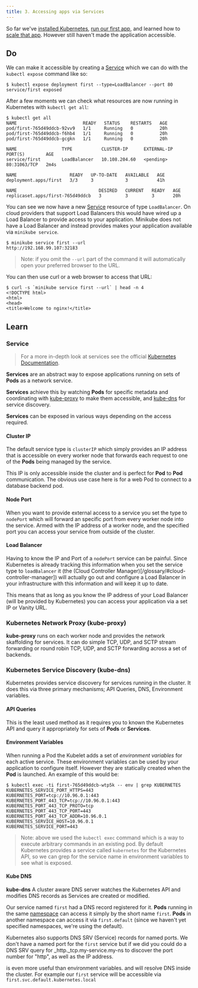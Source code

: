 ```yaml
---
title: 3. Accessing apps via Services
---
```


So far we've [installed Kubernetes](/getting-started), [run our first app](/getting-started/1), and learned how to [scale that app](/getting-started/2). However still haven't made the application accessible.

## Do

We can make it accessible by creating a [Service](/glossary/#service) which we can do with the `kubectl expose` command like so:

```console
$ kubectl expose deployment first --type=LoadBalancer --port 80
service/first exposed
```

After a few moments we can check what resources are now running in Kubernetes with `kubectl get all`:

```console
$ kubectl get all
NAME                         READY   STATUS    RESTARTS   AGE
pod/first-765d49ddcb-92vv9   1/1     Running   0          20h
pod/first-765d49ddcb-f6hb4   1/1     Running   0          20h
pod/first-765d49ddcb-gcgkn   1/1     Running   0          20h

NAME                 TYPE           CLUSTER-IP      EXTERNAL-IP   PORT(S)        AGE
service/first        LoadBalancer   10.108.204.60   <pending>     80:31063/TCP   2m4s

NAME                    READY   UP-TO-DATE   AVAILABLE   AGE
deployment.apps/first   3/3     3            3           41h

NAME                               DESIRED   CURRENT   READY   AGE
replicaset.apps/first-765d49ddcb   3         3         3       20h
```

You can see we now have a new [Service](/glossary/#service) resource of type `LoadBalancer`. On cloud providers that support Load Balancers this would have wired up a Load Balancer to provide access to your application. Minikube does not have a Load Balancer and instead provides makes your application available via `minikube service`.

```console
$ minikube service first --url
http://192.168.99.107:32183
```

> Note: if you omit the `--url` part of the command it will automatically open your preferred browser to the URL.

You can then use curl or a web browser to access that URL:

```console
$ curl -s `minikube service first --url` | head -n 4
<!DOCTYPE html>
<html>
<head>
<title>Welcome to nginx!</title>
```

## Learn

### Service

> For a more in-depth look at services see the official [Kubernetes Documentation](https://kubernetes.io/docs/concepts/services-networking/service/).

**Services** are an abstract way to expose applications running on sets of **Pods** as a network service.

**Services** achieve this by watching **Pods** for specific metadata and coordinating with [kube-proxy](/glossary/#kube-proxy) to make them accessible, and [kube-dns](/glossary/#kube-dns) for service discovery.

**Services** can be exposed in various ways depending on the access required.

#### Cluster IP

The default service type is `clusterIP` which simply provides an IP address that is accessible on every worker node that forwards each request to one of the **Pods** being managed by the service.

This IP is only accessible inside the cluster and is perfect for **Pod** to **Pod** communication. The obvious use case here is for a web Pod to connect to a database backend pod.

#### Node Port

When you want to provide external access to a service you set the type to `nodePort` which will forward an specific port from every worker node into the service. Armed with the IP address of a worker node, and the specified port you can access your service from outside of the cluster.

#### Load Balancer

Having to know the IP and Port of a `nodePort` service can be painful. Since Kubernetes is already tracking this information when you set the service type to `loadBalancer` it (the (Cloud Controller Manager)[/glossary/#cloud-controller-manager]) will actually go out and configure a Load Balancer in your infrastructure with this information and will keep it up to date.

This means that as long as you know the IP address of your Load Balancer (will be provided by Kubernetes) you can access your application via a set IP or Vanity URL.

### Kubernetes Network Proxy (kube-proxy)

**kube-proxy** runs on each worker node and provides the network skaffolding for services. It can do simple TCP, UDP, and SCTP stream forwarding or round robin TCP, UDP, and SCTP forwarding across a set of backends.

### Kubernetes Service Discovery (kube-dns)

Kubernetes provides service discovery for services running in the cluster. It does this via three primary mechanisms; API Queries, DNS, Environment variables.

#### API Queries

This is the least used method as it requires you to known the Kubernetes API and query it appropriately for sets of **Pods** or **Services**.

#### Environment Variables

When running a Pod the Kubelet adds a set of *environment variables* for each active service. These environment variables can be used by your application to configure itself. However they are statically created when the **Pod** is launched. An example of this would be:

```console
$ kubectl exec -ti first-765d49ddcb-wtp5k -- env | grep KUBERNETES
KUBERNETES_SERVICE_PORT_HTTPS=443
KUBERNETES_PORT=tcp://10.96.0.1:443
KUBERNETES_PORT_443_TCP=tcp://10.96.0.1:443
KUBERNETES_PORT_443_TCP_PROTO=tcp
KUBERNETES_PORT_443_TCP_PORT=443
KUBERNETES_PORT_443_TCP_ADDR=10.96.0.1
KUBERNETES_SERVICE_HOST=10.96.0.1
KUBERNETES_SERVICE_PORT=443
```

> Note: above we used the `kubectl exec` command which is a way to execute arbitrary commands in an existing pod. By default Kubernetes provides a service called `kubernetes` for the Kubernetes API, so we can grep for the service name in environment variables to see what is exposed.

#### Kube DNS

**kube-dns** A cluster aware DNS server watches the Kubernetes API and modifies DNS records as Services are created or modified.

Our service named `first` had a DNS record registered for it. **Pods** running in the same [namespace](/glossary/#namespace) can access it simply by the short name `first`. **Pods** in another namespace can access it via `first.default` (since we haven't yet specified namespaces, we're using the default).

Kubernetes also supports DNS SRV (Service) records for named ports. We don't have a named port for the `first` service but if we did you could do a DNS SRV query for _http._tcp.my-service.my-ns to discover the port number for "http", as well as the IP address.


is even more useful than environment variables. and will resolve DNS inside the cluster. For example our `first` service will be accessible via `first.svc.default.kubernetes.local`

